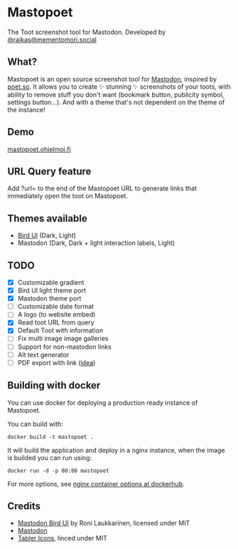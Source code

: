 # Mastopoet

The Toot screenshot tool for Mastodon. Developed by [@raikas@mementomori.social](https://mementomori.social/@raikas)

## What?

Mastopoet is an open source screenshot tool for [Mastodon](https://joinmastodon.org), inspired by [poet.so](https://poet.so).
It allows you to create ✨ stunning ✨ screenshots of your toots, with ability to remove stuff you don't want (bookmark button, publicity symbol, settings button...). And with a theme that's not dependent on the theme of the instance!

## Demo

[mastopoet.ohjelmoi.fi](https://mastopoet.ohjelmoi.fi)

## URL Query feature

Add ?url=<toot url> to the end of the Mastopoet URL to generate links that immediately open the toot on Mastopoet.

## Themes available

- [Bird UI](https://github.com/ronilaukkarinen/mastodon-bird-ui) (Dark, Light)
- Mastodon (Dark, Dark + light interaction labels, Light)

## TODO

- [x] Customizable gradient
- [x] Bird UI light theme port
- [x] Mastodon theme port
- [ ] Customizable date format
- [ ] A logo (to website embed)
- [x] Read toot URL from query
- [x] Default Toot with information
- [ ] Fix multi image image galleries
- [ ] Support for non-mastodon links
- [ ] Alt text generator
- [ ] PDF export with link ([idea](https://mementomori.social/@JMTee@mstdn.social/110790253659999588))

## Building with docker
You can use docker for deploying a production ready instance of Mastopoet. 

You can build with:
```console
docker build -t mastopoet .
```
It will build the application and deploy in a nginx instance, when the image is builded you can run using:
```console
docker run -d -p 80:80 mastopoet
```
For more options, see [nginx container options at dockerhub](https://hub.docker.com/_/nginx).
## Credits

- [Mastodon Bird UI](https://github.com/ronilaukkarinen/mastodon-bird-ui/) by Roni Laukkarinen, licensed under MIT
- [Mastodon](https://github.com/mastodon/mastodon)
- [Tabler Icons](https://tabler-icons.io), linced under MIT
